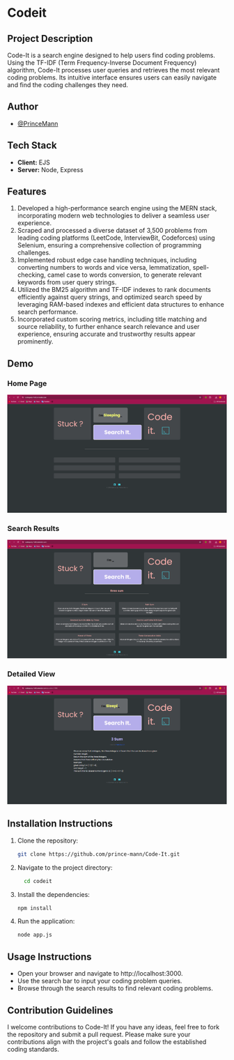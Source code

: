 # Codeit

## Project Description
Code-It is a search engine designed to help users find coding problems. Using the TF-IDF (Term Frequency-Inverse Document Frequency) algorithm, Code-It processes user queries and retrieves the most relevant coding problems. Its intuitive interface ensures users can easily navigate and find the coding challenges they need.

## Author
- [@PrinceMann](https://github.com/prince-mann)

## Tech Stack
- **Client:** EJS
- **Server:** Node, Express

## Features
1. Developed a high-performance search engine using the MERN stack, incorporating modern web technologies to deliver a seamless user experience.
2. Scraped and processed a diverse dataset of 3,500 problems from leading coding platforms (LeetCode, InterviewBit, Codeforces) using Selenium, ensuring a comprehensive collection of programming challenges.
3. Implemented robust edge case handling techniques, including converting numbers to words and vice versa, lemmatization, spell-checking, camel case to words conversion, to generate relevant keywords from user query strings.
4. Utilized the BM25 algorithm and TF-IDF indexes to rank documents efficiently against query strings, and optimized search speed by leveraging RAM-based indexes and efficient data structures to enhance search performance.
5. Incorporated custom scoring metrics, including title matching and source reliability, to further enhance search relevance and user experience, ensuring accurate and trustworthy results appear prominently.

## Demo
### Home Page
![Code-It/public/Screenshot 2024-06-29 172555.png](<public/Screenshot 2024-06-29 172555.png>)
### Search Results
![Code-It/public/Screenshot 2024-06-29 172718.png](<public/Screenshot 2024-06-29 172718.png>)
### Detailed View
![Code-It/public/Screenshot 2024-06-29 172731.png](<public/Screenshot 2024-06-29 172731.png>)


## Installation Instructions
1. Clone the repository:
   ```bash
   git clone https://github.com/prince-mann/Code-It.git

2. Navigate to the project directory:
   ```bash
     cd codeit
3. Install the dependencies:
   ```bash
   npm install
4. Run the application:
   ```bash
   node app.js

## Usage Instructions
- Open your browser and navigate to http://localhost:3000.
- Use the search bar to input your coding problem queries.
- Browse through the search results to find relevant coding problems.

## Contribution Guidelines
I welcome contributions to Code-It! If you have any ideas, feel free to fork the repository and submit a pull request. Please make sure your contributions align with the project's goals and follow the established coding standards.